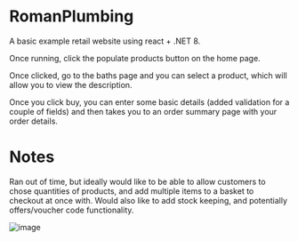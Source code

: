 # RomanPlumbing

A basic example retail website using react + .NET 8. 

Once running, click the populate products button on the home page. 

Once clicked, go to the baths page and you can select a product, which will allow you to view the description. 

Once you click buy, you can enter some basic details (added validation for a couple of fields) and then takes you to an order summary page with your order details. 

# Notes
Ran out of time, but ideally would like to be able to allow customers to chose quantities of products, and add multiple items to a basket to checkout at once with.
Would also like to add stock keeping, and potentially offers/voucher code functionality. 

![image](https://github.com/rhysgale/RomanPlumbing/assets/10873106/f0e95315-ee95-415b-b6b7-49bc6170300c)
